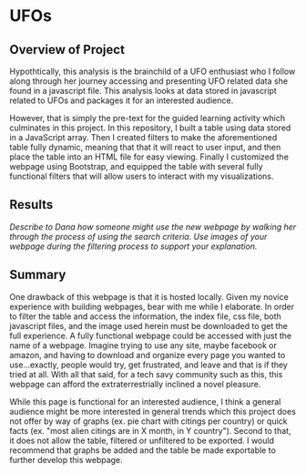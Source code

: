 # UFOs

## Overview of Project
Hypothtically, this analysis is the brainchild of a UFO enthusiast who I follow along through her journey accessing and presenting UFO related data she found in a javascript file. This analysis looks at data stored in javascript related to UFOs and packages it for an interested audience.

However, that is simply the pre-text for the guided learning activity which culminates in this project. In this repository, I built a table using data stored in a JavaScript array. Then I created filters to make the aforementioned table fully dynamic, meaning that that it will react to user input, and then place the table into an HTML file for easy viewing. Finally I customized the webpage using Bootstrap, and equipped the table with several fully functional filters that will allow users to interact with my visualizations.

## Results
_Describe to Dana how someone might use the new webpage by walking her through the process of using the search criteria. Use images of your webpage during the filtering process to support your explanation._

## Summary
One drawback of this webpage is that it is hosted locally. Given my novice experience with building webpages, bear with me while I elaborate. In order to filter the table and access the information, the index file, css file, both javascript files, and the image used herein must be downloaded to get the full experience. A fully functional webpage could be accessed with just the name of a webpage. Imagine trying to use any site, maybe facebook or amazon, and having to download and organize every page you wanted to use...exactly, people would try, get frustrated, and leave and that is if they tried at all. With all that said, for a tech savy community such as this, this webpage can afford the extraterrestrially inclined a novel pleasure. 

While this page is functional for an interested audience, I think a general audience might be more interested in general trends which this project does not offer by way of graphs (ex. pie chart with citings per country) or quick facts (ex. "most alien citings are in X month, in Y country"). Second to that, it does not allow the table, filtered or unfiltered to be exported. I would recommend that graphs be added and the table be made exportable to further develop this webpage.



